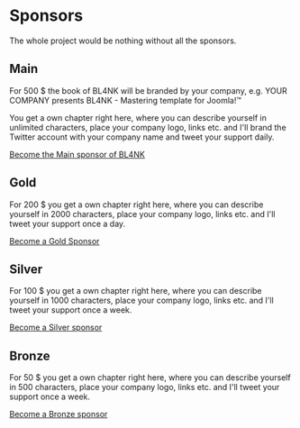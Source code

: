 # Sponsors

The whole project would be nothing without all the sponsors.

## Main

For 500 $ the book of BL4NK will be branded by your company, e.g. YOUR COMPANY presents BL4NK - Mastering template for Joomla!™

You get a own chapter right here, where you can describe yourself in unlimited characters, place your company logo, links etc. and I'll brand the Twitter account with your company name and tweet your support daily.

[Become the Main sponsor of BL4NK](https://www.patreon.com/bePatron?c=1817417&rid=2681979)

## Gold

For 200 $ you get a own chapter right here, where you can describe yourself in 2000 characters, place your company logo, links etc. and I'll tweet your support once a day.

[Become a Gold Sponsor](https://www.patreon.com/bePatron?c=1817417&rid=2681974)

## Silver

For 100 $ you get a own chapter right here, where you can describe yourself in 1000 characters, place  your company logo, links etc. and I'll tweet your support once a week.

[Become a Silver sponsor](https://www.patreon.com/bePatron?c=1817417&rid=2681973)

## Bronze

For 50 $ you get a own chapter right here, where you can describe yourself in 500 characters, place your company logo, links etc. and I'll tweet your support once a week.

[Become a Bronze sponsor](https://www.patreon.com/bePatron?c=1817417&rid=2681971)

